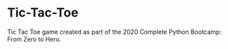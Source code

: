 # Tic-Tac-Toe
Tic Tac Toe game created as part of the 2020 Complete Python Bootcamp: From Zero to Hero. 
